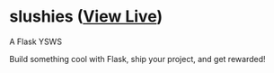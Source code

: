 # slushies ([View Live](https://slushies.hackclub.com))

A Flask YSWS

Build something cool with Flask, ship your project, and get rewarded!
